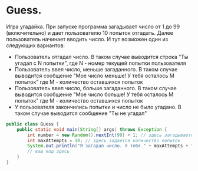 # Guess.

Игра угадайка. При запуске программа загадывает число от 1 до 99 (включительно) и дает пользователю 10 попыток отгадать. Далее пользователь начинает вводить число. И тут возможен один из следующих вариантов:
- Пользователь отгадал число. В таком случае выводится строка
  "Ты угадал с N попытки", где N - номер текущей попытки пользователя
- Пользователь ввел число, меньше загаданного. В таком случае выводится сообщение "Мое число меньше! У тебя осталось M попыток" где M - количество оставшихся попыток
- Пользователь ввел число, больше загаданного. В таком случае выводится сообщение "Мое число больше! У тебя осталось M попыток" где M - количество оставшихся попыток
- У пользователя закончились попытки и число не было угадано. В таком случае выводится сообщение "Ты не угадал"

```java
public class Guess {
    public static void main(String[] args) throws Exception {
        int number = new Random().nextInt(99) + 1; // здесь загадывается число от 1 до 99
        int maxAttempts = 10; // здесь задается количество попыток
        System.out.println("Я загадал число. У тебя " + maxAttempts + " попыток угадать.");
        // ваш код здесь
    }
}
```
